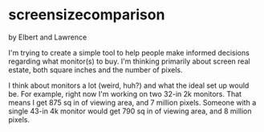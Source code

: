 # screensizecomparison

by Elbert and Lawrence

I'm trying to create a simple tool to help people make informed decisions regarding what monitor(s) to buy. I'm thinking primarily about screen real estate, both square inches and the number of pixels.

I think about monitors a lot (weird, huh?) and what the ideal set up would be. For example, right now I'm working on two 32-in 2k monitors. That means I get 875 sq in of viewing area, and 7 million pixels. Someone with a single 43-in 4k monitor would get 790 sq in of viewing area, and 8 million pixels.
